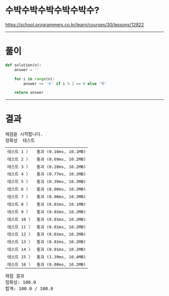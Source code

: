 # 수박수박수박수박수박수?
https://school.programmers.co.kr/learn/courses/30/lessons/12922

----

# 풀이

```python
def solution(n):
    answer = ''

    for i in range(n):
        answer += '수' if i % 2 == 0 else '박'

    return answer
```

----

# 결과

<div id="output" class="console-output tab-pane fade in active show"><pre class="console-content"><div></div><div class="console-heading">채점을 시작합니다.</div><div class="console-message">정확성  테스트</div><table class="console-test-group" data-category="correctness"><tbody><tr data-testcase-id="16867"><td valign="top" class="td-label">테스트 1 <span>〉</span></td><td class="result passed">통과 (0.10ms, 10.1MB)</td></tr><tr data-testcase-id="16868"><td valign="top" class="td-label">테스트 2 <span>〉</span></td><td class="result passed">통과 (0.69ms, 10.2MB)</td></tr><tr data-testcase-id="16869"><td valign="top" class="td-label">테스트 3 <span>〉</span></td><td class="result passed">통과 (0.28ms, 10.2MB)</td></tr><tr data-testcase-id="16870"><td valign="top" class="td-label">테스트 4 <span>〉</span></td><td class="result passed">통과 (0.77ms, 10.2MB)</td></tr><tr data-testcase-id="16871"><td valign="top" class="td-label">테스트 5 <span>〉</span></td><td class="result passed">통과 (0.39ms, 10.3MB)</td></tr><tr data-testcase-id="16872"><td valign="top" class="td-label">테스트 6 <span>〉</span></td><td class="result passed">통과 (0.00ms, 10.2MB)</td></tr><tr data-testcase-id="16873"><td valign="top" class="td-label">테스트 7 <span>〉</span></td><td class="result passed">통과 (0.00ms, 10.3MB)</td></tr><tr data-testcase-id="16874"><td valign="top" class="td-label">테스트 8 <span>〉</span></td><td class="result passed">통과 (0.01ms, 10.1MB)</td></tr><tr data-testcase-id="16875"><td valign="top" class="td-label">테스트 9 <span>〉</span></td><td class="result passed">통과 (0.01ms, 10.2MB)</td></tr><tr data-testcase-id="16876"><td valign="top" class="td-label">테스트 10 <span>〉</span></td><td class="result passed">통과 (0.01ms, 10.2MB)</td></tr><tr data-testcase-id="16877"><td valign="top" class="td-label">테스트 11 <span>〉</span></td><td class="result passed">통과 (0.01ms, 10.2MB)</td></tr><tr data-testcase-id="16878"><td valign="top" class="td-label">테스트 12 <span>〉</span></td><td class="result passed">통과 (0.01ms, 10.2MB)</td></tr><tr data-testcase-id="16879"><td valign="top" class="td-label">테스트 13 <span>〉</span></td><td class="result passed">통과 (0.01ms, 10.2MB)</td></tr><tr data-testcase-id="16880"><td valign="top" class="td-label">테스트 14 <span>〉</span></td><td class="result passed">통과 (0.01ms, 10.1MB)</td></tr><tr data-testcase-id="16881"><td valign="top" class="td-label">테스트 15 <span>〉</span></td><td class="result passed">통과 (1.39ms, 10.4MB)</td></tr><tr data-testcase-id="16882"><td valign="top" class="td-label">테스트 16 <span>〉</span></td><td class="result passed">통과 (0.00ms, 10.2MB)</td></tr></tbody></table><div class="console-heading">채점 결과</div><div class="console-message">정확성: 100.0</div><div class="console-message">합계: 100.0 / 100.0</div></pre></div>